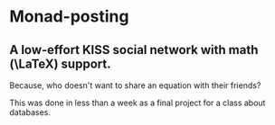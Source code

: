 # Monad-posting

## A low-effort KISS social network with math (\\LaTeX) support.

Because, who doesn't want to share an equation with their friends?

This was done in less than a week as a final project for a class about databases.